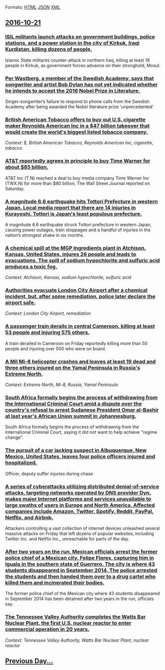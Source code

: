
Formats: [HTML](2016/10/21/index.html)  [JSON](2016/10/21/index.json)  [XML](2016/10/21/index.xml)  

## [2016-10-21](/news/2016/10/21/index.md)

### [ISIL militants launch attacks on government buildings, police stations, and a power station in the city of Kirkuk, Iraqi Kurdistan, killing dozens of people. ](/news/2016/10/21/isil-militants-launch-attacks-on-government-buildings-police-stations-and-a-power-station-in-the-city-of-kirkuk-iraqi-kurdistan-killing.md)
Islamic State militants counter-attack in northern Iraq, killing at least 19 people in Kirkuk, as government forces advance on their stronghold, Mosul.

### [Per Wastberg, a member of the Swedish Academy, says that songwriter and artist Bob Dylan has not yet indicated whether he intends to accept the 2016 Nobel Prize in Literature. ](/news/2016/10/21/per-wa-stberg-a-member-of-the-swedish-academy-says-that-songwriter-and-artist-bob-dylan-has-not-yet-indicated-whether-he-intends-to-accept.md)
Singer-songwriter’s failure to respond to phone calls from the Swedish Academy after being awarded the Nobel literature prize ‘unprecedented’

### [British American Tobacco offers to buy out U.S. cigarette maker Reynolds American Inc in a $47 billion takeover that would create the world's biggest listed tobacco company. ](/news/2016/10/21/british-american-tobacco-offers-to-buy-out-u-s-cigarette-maker-reynolds-american-inc-in-a-47-billion-takeover-that-would-create-the-world.md)
_Context: $, British American Tobacco, Reynolds American Inc, cigarette, tobacco_

### [AT&T reportedly agrees in principle to buy Time Warner for about $85 billion. ](/news/2016/10/21/at-t-reportedly-agrees-in-principle-to-buy-time-warner-for-about-85-billion.md)
AT&T Inc (T.N) reached a deal to buy media company Time Warner Inc (TWX.N) for more than $80 billion, The Wall Street Journal reported on Saturday.

### [A magnitude 6.6 earthquake hits Tottori Prefecture in western Japan. Local media report that there are 14 injuries in Kurayoshi. Tottori is Japan's least populous prefecture. ](/news/2016/10/21/a-magnitude-6-6-earthquake-hits-tottori-prefecture-in-western-japan-local-media-report-that-there-are-14-injuries-in-kurayoshi-tottori-is.md)
A magnitude 6.6 earthquake struck Tottori prefecture in western Japan, causing power outages, train stoppages and a handful of injuries in the nation’s strongest shake in six months.

### [A chemical spill at the MGP Ingredients plant in Atchison, Kansas, United States, injures 26 people and leads to evacuations. The spill of sodium hypochlorite and sulfuric acid produces a toxic fog. ](/news/2016/10/21/a-chemical-spill-at-the-mgp-ingredients-plant-in-atchison-kansas-united-states-injures-26-people-and-leads-to-evacuations-the-spill-of-s.md)
_Context: Atchison, Kansas, sodium hypochlorite, sulfuric acid_

### [Authorities evacuate London City Airport after a chemical incident, but, after some remediation, police later declare the airport safe. ](/news/2016/10/21/authorities-evacuate-london-city-airport-after-a-chemical-incident-but-after-some-remediation-police-later-declare-the-airport-safe.md)
_Context: London City Airport, remediation_

### [A passenger train derails in central Cameroon, killing at least 53 people and injuring 575 others. ](/news/2016/10/21/a-passenger-train-derails-in-central-cameroon-killing-at-least-53-people-and-injuring-575-others.md)
A train derailed in Cameroon on Friday reportedly killing more than 50 people and injuring over 500 who were on board.

### [A Mil Mi-8 helicopter crashes and leaves at least 19 dead and three others injured on the Yamal Peninsula in Russia's Extreme North. ](/news/2016/10/21/a-mil-mi-8-helicopter-crashes-and-leaves-at-least-19-dead-and-three-others-injured-on-the-yamal-peninsula-in-russia-s-extreme-north.md)
_Context: Extreme North, Mi-8, Russia, Yamal Peninsula_

### [South Africa formally begins the process of withdrawing from the International Criminal Court amid a dispute over the country's refusal to arrest Sudanese President Omar al-Bashir at last year's African Union summit in Johannesburg. ](/news/2016/10/21/south-africa-formally-begins-the-process-of-withdrawing-from-the-international-criminal-court-amid-a-dispute-over-the-country-s-refusal-to-a.md)
South Africa formally begins the process of withdrawing from the International Criminal Court, saying it did not want to help achieve &quot;regime change&quot;.

### [The pursuit of a car jacking suspect in Albuquerque, New Mexico, United States, leaves four police officers injured and hospitalized. ](/news/2016/10/21/the-pursuit-of-a-car-jacking-suspect-in-albuquerque-new-mexico-united-states-leaves-four-police-officers-injured-and-hospitalized.md)
Officer, deputy suffer injuries during chase

### [A series of cyberattacks utilizing distributed denial-of-service attacks, targeting networks operated by DNS provider Dyn, makes major Internet platforms and services unavailable to large swaths of users in Europe and North America. Affected companies include Amazon, Twitter, Spotify, Reddit, PayPal, Netflix, and Airbnb. ](/news/2016/10/21/a-series-of-cyberattacks-utilizing-distributed-denial-of-service-attacks-targeting-networks-operated-by-dns-provider-dyn-makes-major-inter.md)
Attackers controlling a vast collection of internet devices unleashed several massive attacks on Friday that left dozens of popular websites, including Twitter Inc. and Netflix Inc., unreachable for parts of the day.

### [After two years on the run, Mexican officials arrest the former police chief of a Mexican city, Felipe Flores, capturing him in Iguala in the southern state of Guerrero. The city is where 43 students disappeared in September 2014. The police arrested the students and then handed them over to a drug cartel who killed them and incinerated their bodies. ](/news/2016/10/21/after-two-years-on-the-run-mexican-officials-arrest-the-former-police-chief-of-a-mexican-city-felipe-flores-capturing-him-in-iguala-in-th.md)
The former police chief of the Mexican city where 43 students disappeared in September 2014 has been detained after two years in the run, officials say.

### [The Tennessee Valley Authority completes the Watts Bar Nuclear Plant, the first U.S. nuclear reactor to enter commercial operation in 20 years. ](/news/2016/10/21/the-tennessee-valley-authority-completes-the-watts-bar-nuclear-plant-the-first-u-s-nuclear-reactor-to-enter-commercial-operation-in-20-yea.md)
_Context: Tennessee Valley Authority, Watts Bar Nuclear Plant, nuclear reactor_

## [Previous Day...](/news/2016/10/20/index.md)

